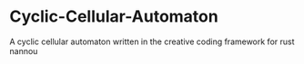 # Cyclic-Cellular-Automaton
A cyclic cellular automaton written in the creative coding framework for rust nannou
